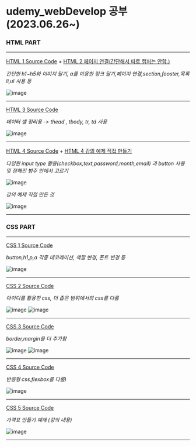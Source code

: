 # udemy_webDevelop 공부 (2023.06.26~) 
### HTML PART
***
[HTML 1 Source Code](https://github.com/tember8003/udemy_webDevelop/blob/HTML/HTML1.html) + [HTML 2 페이지 연결(간단해서 따로 캡처는 안함.)](https://github.com/tember8003/udemy_webDevelop/blob/HTML/HTML2.html)

_간단한 h1~h5와 이미지 달기, a를 이용한 링크 달기,페이지 연결,section,fooster,목록 li,ul 사용 등_


![image](https://github.com/tember8003/udemy_webDevelop/assets/104021663/c08afa43-5ebd-4846-8464-1fd4aef7736a)
***

[HTML 3 Source Code](https://github.com/tember8003/udemy_webDevelop/blob/HTML/HTML3.html)

_데이터 셀 정리용 -> thead , tbody, tr, td 사용_


![image](https://github.com/tember8003/udemy_webDevelop/assets/104021663/587142f3-4b6e-4a69-b9da-8e71bc154a82)

***

[HTML 4 Source Code](https://github.com/tember8003/udemy_webDevelop/blob/HTML/HTML4.html) + [HTML 4 강의 예제 직접 만들기](https://github.com/tember8003/udemy_webDevelop/blob/HTML/HTML5.html)

_다양한 input type 활용(checkbox,text,password,month,email) 과 button 사용 및 정해진 범주 안에서 고르기_

![image](https://github.com/tember8003/udemy_webDevelop/assets/104021663/3405a5f0-c41a-4aa6-8b98-e9982f88260e)

_강의 예제 직접 만든 것_


![image](https://github.com/tember8003/udemy_webDevelop/assets/104021663/59d41cdc-600e-4a07-a35a-aae29c369ee0)

***
### CSS PART
***
[CSS 1 Source Code](https://github.com/tember8003/udemy_webDevelop/blob/CSS/app.css)

_button,h1,p,a 각종 데코레이션, 색깔 변경, 폰트 변경 등_


![image](https://github.com/tember8003/udemy_webDevelop/assets/104021663/736f6399-fc28-4822-bd88-931f9cef0d82)

***
[CSS 2 Source Code](https://github.com/tember8003/udemy_webDevelop/blob/CSS/app2.css)

_아이디를 활용한 css, 더 좁은 범위에서의 css를 다룸_

![image](https://github.com/tember8003/udemy_webDevelop/assets/104021663/f4542bd5-13d1-4820-b8ad-82997df2dd20)
![image](https://github.com/tember8003/udemy_webDevelop/assets/104021663/3a5023ec-65ae-4548-b736-e4789b6802a7)

***

[CSS 3 Source Code](https://github.com/tember8003/udemy_webDevelop/blob/CSS/app3.css)

_border,margin을 더 추가함_


![image](https://github.com/tember8003/udemy_webDevelop/assets/104021663/498916ee-3fc3-452b-8849-9ea7aff6d1d0)
![image](https://github.com/tember8003/udemy_webDevelop/assets/104021663/d9b25e20-2e96-4d7a-a442-3525e10eb84e)

***

[CSS 4 Source Code](https://github.com/tember8003/udemy_webDevelop/blob/CSS/app4.css)

_반응형 css,flexbox를 다룸)_

![image](https://github.com/tember8003/udemy_webDevelop/assets/104021663/fb8bd4b8-0a61-4d5e-b850-017e79cf50cb)

***

[CSS 5 Source Code](https://github.com/tember8003/udemy_webDevelop/blob/CSS/app5.css)

_가격표 만들기 예제 (강의 내용)_

![image](https://github.com/tember8003/udemy_webDevelop/assets/104021663/d6b35b9e-f0b2-453f-97b3-6aee05d13d96)
***
